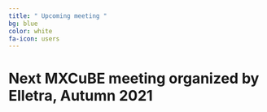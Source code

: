 ```yaml
---
title: " Upcoming meeting "
bg: blue
color: white
fa-icon: users 
---
```


# Next MXCuBE meeting organized by Elletra, Autumn 2021

